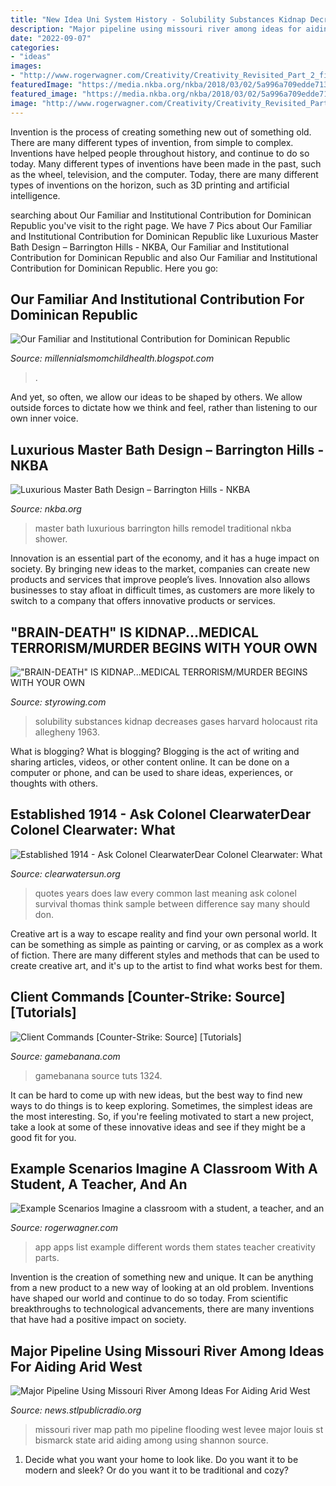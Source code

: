 ```yaml
---
title: "New Idea Uni System History - Solubility Substances Kidnap Decreases Gases Harvard Holocaust Rita Allegheny 1963"
description: "Major pipeline using missouri river among ideas for aiding arid west"
date: "2022-09-07"
categories:
- "ideas"
images:
- "http://www.rogerwagner.com/Creativity/Creativity_Revisited_Part_2_files/droppedImage_1.jpg"
featuredImage: "https://media.nkba.org/nkba/2018/03/02/5a996a709edde7133612c7d8/luxurious-master-bath-design-barrington-hills-by-gail-drury-1920x1920.jpg"
featured_image: "https://media.nkba.org/nkba/2018/03/02/5a996a709edde7133612c7d8/luxurious-master-bath-design-barrington-hills-by-gail-drury-1920x1920.jpg"
image: "http://www.rogerwagner.com/Creativity/Creativity_Revisited_Part_2_files/droppedImage_1.jpg"
---
```



Invention is the process of creating something new out of something old. There are many different types of invention, from simple to complex. Inventions have helped people throughout history, and continue to do so today. Many different types of inventions have been made in the past, such as the wheel, television, and the computer. Today, there are many different types of inventions on the horizon, such as 3D printing and artificial intelligence.

	

		
searching about Our Familiar and Institutional Contribution for Dominican Republic you've visit to the right page. We have 7 Pics about Our Familiar and Institutional Contribution for Dominican Republic like Luxurious Master Bath Design – Barrington Hills - NKBA, Our Familiar and Institutional Contribution for Dominican Republic and also Our Familiar and Institutional Contribution for Dominican Republic. Here you go:
		
    
## Our Familiar And Institutional Contribution For Dominican Republic

<img loading=lazy src="https://lh6.googleusercontent.com/proxy/cMWKi0ER9zld1oNX5MXN189Par23c5LD8vsgtfgnPUylO00PsjFjb8hhsNj-TPw-H3CRpIWXTVuurhHPVWGLbL_8ru0=w1200-h630-n-k-no-nu" onerror="this.onerror=null;this.src='https://tse4.mm.bing.net/th?id=OIP.iIQhOs-VSEK51pYwez3RDgHaFj&amp;pid=15.1';" alt="Our Familiar and Institutional Contribution for Dominican Republic">

_Source: millennialsmomchildhealth.blogspot.com_

>. 

	

And yet, so often, we allow our ideas to be shaped by others. We allow outside forces to dictate how we think and feel, rather than listening to our own inner voice.

    
## Luxurious Master Bath Design – Barrington Hills - NKBA

<img loading=lazy src="https://media.nkba.org/nkba/2018/03/02/5a996a709edde7133612c7d8/luxurious-master-bath-design-barrington-hills-by-gail-drury-1920x1920.jpg" onerror="this.onerror=null;this.src='https://tse2.mm.bing.net/th?id=OIP.bC8hAtSJnLQTbPSTJcVwGgHaIy&amp;pid=15.1';" alt="Luxurious Master Bath Design – Barrington Hills - NKBA">

_Source: nkba.org_

>master bath luxurious barrington hills remodel traditional nkba shower. 

	

Innovation is an essential part of the economy, and it has a huge impact on society. By bringing new ideas to the market, companies can create new products and services that improve people’s lives. Innovation also allows businesses to stay afloat in difficult times, as customers are more likely to switch to a company that offers innovative products or services.

    
## &quot;BRAIN-DEATH&quot; IS KIDNAP...MEDICAL TERRORISM/MURDER BEGINS WITH YOUR OWN

<img loading=lazy src="http://styrowing.com/images/coffeesmface.jpg" onerror="this.onerror=null;this.src='https://tse2.mm.bing.net/th?id=OIP.TVN1p-BTYk2RIpDa6ntgYgHaJ8&amp;pid=15.1';" alt="&quot;BRAIN-DEATH&quot; IS KIDNAP...MEDICAL TERRORISM/MURDER BEGINS WITH YOUR OWN">

_Source: styrowing.com_

>solubility substances kidnap decreases gases harvard holocaust rita allegheny 1963. 

	

What is blogging?
What is blogging? Blogging is the act of writing and sharing articles, videos, or other content online. It can be done on a computer or phone, and can be used to share ideas, experiences, or thoughts with others.

    
## Established 1914 - ﻿Ask Colonel ClearwaterDear Colonel Clearwater: What

<img loading=lazy src="http://clearwatersun.org/yahoo_site_admin/assets/images/col_cw_from_equinox_issue.98192504_std.png" onerror="this.onerror=null;this.src='https://tse2.mm.bing.net/th?id=OIP.UVUSZrs7f8DVfAAK3ts4rgHaLa&amp;pid=15.1';" alt="Established 1914 - ﻿Ask Colonel ClearwaterDear Colonel Clearwater: What">

_Source: clearwatersun.org_

>quotes years does law every common last meaning ask colonel survival thomas think sample between difference say many should don. 

	

Creative art is a way to escape reality and find your own personal world. It can be something as simple as painting or carving, or as complex as a work of fiction. There are many different styles and methods that can be used to create creative art, and it's up to the artist to find what works best for them.

    
## Client Commands [Counter-Strike: Source] [Tutorials]

<img loading=lazy src="https://gamebanana.com/tuts/embeddables/1324?type=sd_image" onerror="this.onerror=null;this.src='https://tse3.mm.bing.net/th?id=OIP.or-zgUH2Q3XV7uZlfX_lYwHaGH&amp;pid=15.1';" alt="Client Commands [Counter-Strike: Source] [Tutorials]">

_Source: gamebanana.com_

>gamebanana source tuts 1324. 

	

It can be hard to come up with new ideas, but the best way to find new ways to do things is to keep exploring. Sometimes, the simplest ideas are the most interesting. So, if you're feeling motivated to start a new project, take a look at some of these innovative ideas and see if they might be a good fit for you.

    
## Example Scenarios Imagine A Classroom With A Student, A Teacher, And An

<img loading=lazy src="http://www.rogerwagner.com/Creativity/Creativity_Revisited_Part_2_files/droppedImage_1.jpg" onerror="this.onerror=null;this.src='https://tse3.mm.bing.net/th?id=OIP.Yg7nVEaamUpGMxoO-_cAaAAAAA&amp;pid=15.1';" alt="Example Scenarios Imagine a classroom with a student, a teacher, and an">

_Source: rogerwagner.com_

>app apps list example different words them states teacher creativity parts. 

	

Invention is the creation of something new and unique. It can be anything from a new product to a new way of looking at an old problem. Inventions have shaped our world and continue to do so today. From scientific breakthroughs to technological advancements, there are many inventions that have had a positive impact on society.

    
## Major Pipeline Using Missouri River Among Ideas For Aiding Arid West

<img loading=lazy src="http://mediad.publicbroadcasting.net/p/kwmu/files/styles/x_large/public/201106/MissouririvermapWikimediaCommonsviaDEMIS_Mapserver_map_created_by_Shannon1.jpg" onerror="this.onerror=null;this.src='https://tse2.mm.bing.net/th?id=OIP.XEG5w3VFP_poTWgZAIBKxQHaF4&amp;pid=15.1';" alt="Major Pipeline Using Missouri River Among Ideas For Aiding Arid West">

_Source: news.stlpublicradio.org_

>missouri river map path mo pipeline flooding west levee major louis st bismarck state arid aiding among using shannon source. 

	

1. Decide what you want your home to look like. Do you want it to be modern and sleek? Or do you want it to be traditional and cozy?

